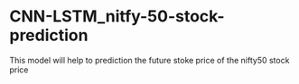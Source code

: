 # CNN-LSTM_nitfy-50-stock-prediction
This model will help to prediction the future stoke price of the nifty50 stock price
